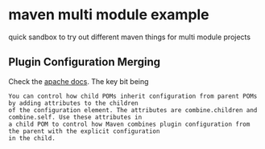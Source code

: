 maven multi module example
==========================

quick sandbox to try out different maven things for multi module projects

## Plugin Configuration Merging
Check the [apache docs](https://maven.apache.org/pom.html#Plugins). The key bit being
```text
You can control how child POMs inherit configuration from parent POMs by adding attributes to the children
of the configuration element. The attributes are combine.children and combine.self. Use these attributes in
a child POM to control how Maven combines plugin configuration from the parent with the explicit configuration 
in the child.
```